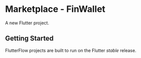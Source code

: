# Marketplace - FinWallet

A new Flutter project.

## Getting Started

FlutterFlow projects are built to run on the Flutter _stable_ release.
